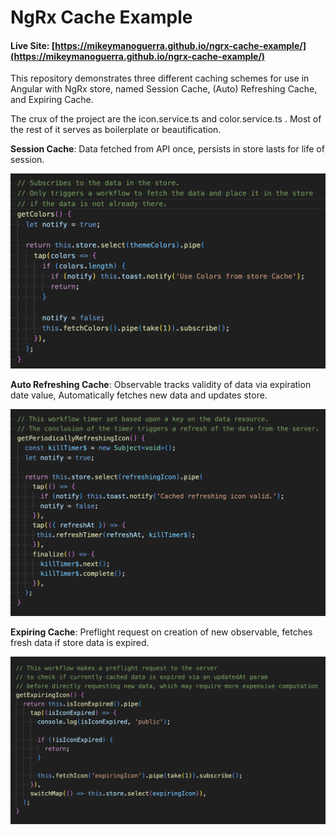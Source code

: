 # NgRx Cache Example

#### Live Site: [https://mikeymanoguerra.github.io/ngrx-cache-example/](https://mikeymanoguerra.github.io/ngrx-cache-example/)


This repository demonstrates three different caching schemes for use in Angular with NgRx store, named Session Cache, (Auto) Refreshing Cache, and Expiring Cache.

The crux of the project are the icon.service.ts and color.service.ts . Most of the rest of it serves as boilerplate or beautification.

__Session Cache__: Data fetched from API once, persists in store lasts for life of session. <br/>

![session cache screenshot](./src/assets/session-cache.png)

__Auto Refreshing Cache__: Observable tracks validity of data via expiration date value, Automatically fetches new data and updates store.<br/>

![refreshing cache screenshot](./src/assets/refreshing-cache.png)

__Expiring Cache__: Preflight request on creation of new observable, fetches fresh data if store data is expired.<br/>

![expiring cache screenshot](./src/assets/expiring-cache.png)
